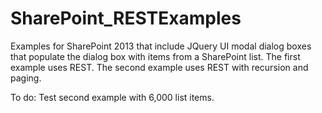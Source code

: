 # SharePoint_RESTExamples
Examples for SharePoint 2013 that include JQuery UI modal dialog boxes that populate the dialog box with items from a SharePoint list. The first example uses REST. The second example uses REST with recursion and paging. 

To do: Test second example with 6,000 list items.
